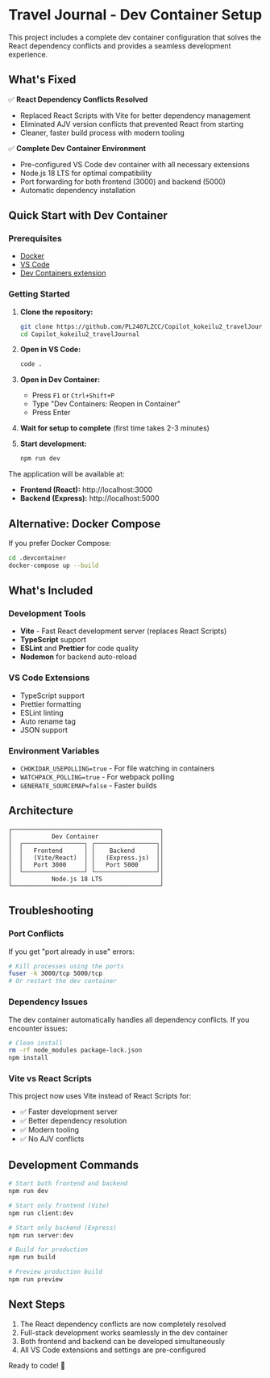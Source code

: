 # Travel Journal - Dev Container Setup

This project includes a complete dev container configuration that solves the React dependency conflicts and provides a seamless development experience.

## What's Fixed

✅ **React Dependency Conflicts Resolved**
- Replaced React Scripts with Vite for better dependency management
- Eliminated AJV version conflicts that prevented React from starting
- Cleaner, faster build process with modern tooling

✅ **Complete Dev Container Environment**
- Pre-configured VS Code dev container with all necessary extensions
- Node.js 18 LTS for optimal compatibility
- Port forwarding for both frontend (3000) and backend (5000)
- Automatic dependency installation

## Quick Start with Dev Container

### Prerequisites
- [Docker](https://docs.docker.com/get-docker/)
- [VS Code](https://code.visualstudio.com/)
- [Dev Containers extension](https://marketplace.visualstudio.com/items?itemName=ms-vscode-remote.remote-containers)

### Getting Started

1. **Clone the repository:**
   ```bash
   git clone https://github.com/PL2407LZCC/Copilot_kokeilu2_travelJournal.git
   cd Copilot_kokeilu2_travelJournal
   ```

2. **Open in VS Code:**
   ```bash
   code .
   ```

3. **Open in Dev Container:**
   - Press `F1` or `Ctrl+Shift+P`
   - Type "Dev Containers: Reopen in Container"
   - Press Enter

4. **Wait for setup to complete** (first time takes 2-3 minutes)

5. **Start development:**
   ```bash
   npm run dev
   ```

The application will be available at:
- **Frontend (React):** http://localhost:3000
- **Backend (Express):** http://localhost:5000

## Alternative: Docker Compose

If you prefer Docker Compose:

```bash
cd .devcontainer
docker-compose up --build
```

## What's Included

### Development Tools
- **Vite** - Fast React development server (replaces React Scripts)
- **TypeScript** support
- **ESLint** and **Prettier** for code quality
- **Nodemon** for backend auto-reload

### VS Code Extensions
- TypeScript support
- Prettier formatting
- ESLint linting
- Auto rename tag
- JSON support

### Environment Variables
- `CHOKIDAR_USEPOLLING=true` - For file watching in containers
- `WATCHPACK_POLLING=true` - For webpack polling
- `GENERATE_SOURCEMAP=false` - Faster builds

## Architecture

```
┌─────────────────────────────────────────┐
│           Dev Container                 │
│  ┌─────────────────┐ ┌─────────────────┐│
│  │   Frontend      │ │    Backend      ││
│  │   (Vite/React)  │ │   (Express.js)  ││
│  │   Port 3000     │ │   Port 5000     ││
│  └─────────────────┘ └─────────────────┘│
│           Node.js 18 LTS                │
└─────────────────────────────────────────┘
```

## Troubleshooting

### Port Conflicts
If you get "port already in use" errors:
```bash
# Kill processes using the ports
fuser -k 3000/tcp 5000/tcp
# Or restart the dev container
```

### Dependency Issues
The dev container automatically handles all dependency conflicts. If you encounter issues:
```bash
# Clean install
rm -rf node_modules package-lock.json
npm install
```

### Vite vs React Scripts
This project now uses Vite instead of React Scripts for:
- ✅ Faster development server
- ✅ Better dependency resolution
- ✅ Modern tooling
- ✅ No AJV conflicts

## Development Commands

```bash
# Start both frontend and backend
npm run dev

# Start only frontend (Vite)
npm run client:dev

# Start only backend (Express)
npm run server:dev

# Build for production
npm run build

# Preview production build
npm run preview
```

## Next Steps

1. The React dependency conflicts are now completely resolved
2. Full-stack development works seamlessly in the dev container
3. Both frontend and backend can be developed simultaneously
4. All VS Code extensions and settings are pre-configured

Ready to code! 🚀